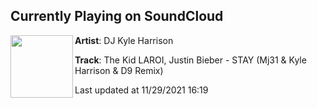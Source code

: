 ## Currently Playing on SoundCloud

[<img align="left" width="100" src="https://i1.sndcdn.com/artworks-OnnrmpF2kSf8eXZ4-xozvgg-t500x500.jpg">](https://soundcloud.com/djkyleharrison/the-kid-laroi-justin-bieber-stay-mj31-kyle-harrison-d9-remix)

**Artist**: DJ Kyle Harrison 

**Track**: The Kid LAROI, Justin Bieber - STAY (Mj31 & Kyle Harrison & D9 Remix)

Last updated at 11/29/2021 16:19
